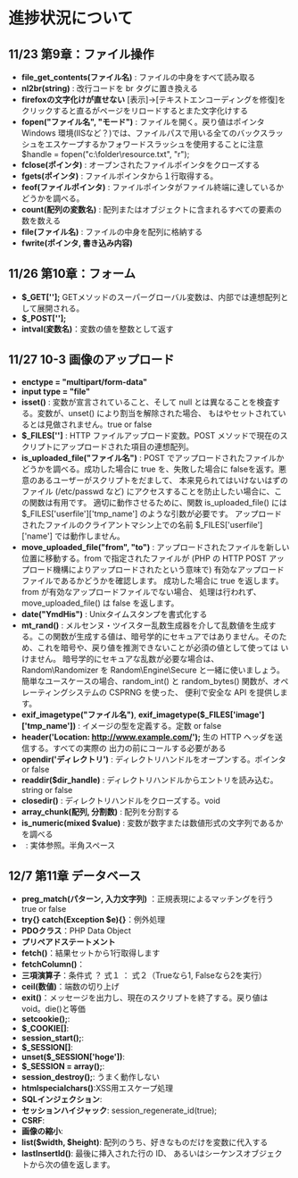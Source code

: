 # 進捗状況について
## 11/23 第9章：ファイル操作
* **file_get_contents(ファイル名)** : ファイルの中身をすべて読み取る
* **nl2br(string)** : 改行コードを br タグに置き換える 
* **firefoxの文字化けが直せない** [表示]→[テキストエンコーディングを修復]をクリックすると直るがページをリロードするとまた文字化けする
* **fopen("ファイル名", "モード")** : ファイルを開く。戻り値はポインタ  
    Windows 環境(IISなど？)では、ファイルパスで用いる全てのバックスラッシュをエスケープするかフォワードスラッシュを使用することに注意
    $handle = fopen("c:\\folder\\resource.txt", "r");
* **fclose(ポインタ)** : オープンされたファイルポインタをクローズする
* **fgets(ポインタ)** : ファイルポインタから１行取得する。
* **feof(ファイルポインタ)** : ファイルポインタがファイル終端に達しているかどうかを調べる。
* **count(配列の変数名)** :  配列またはオブジェクトに含まれるすべての要素の数を数える
* **file(ファイル名)** : ファイルの中身を配列に格納する
* **fwrite(ポインタ, 書き込み内容)**

## 11/26 第10章：フォーム
* **$_GET[''];**
GETメソッドのスーパーグローバル変数は、内部では連想配列として展開される。
* **$_POST[''];**
* **intval(変数名)**：変数の値を整数として返す

## 11/27 10-3 画像のアップロード
* **enctype = "multipart/form-data"**
* **input type = "file"**
* **isset()** : 変数が宣言されていること、そして null とは異なることを検査する。変数が、unset() により割当を解除された場合、 もはやセットされているとは見做されません。true or false
* **$_FILES['']** : HTTP ファイルアップロード変数。POST メソッドで現在のスクリプトにアップロードされた項目の連想配列。
* **is_uploaded_file("ファイル名")** : POST でアップロードされたファイルかどうかを調べる。成功した場合に true を、失敗した場合に falseを返す。悪意のあるユーザーがスクリプトをだまして、 本来見られてはいけないはずのファイル (/etc/passwd など) にアクセスすることを防止したい場合に、この関数は有用です。
適切に動作させるために、関数 is_uploaded_file() には $_FILES['userfile']['tmp_name'] のような引数が必要です。 アップロードされたファイルのクライアントマシン上での名前 $_FILES['userfile']['name'] では動作しません。
* **move_uploaded_file("from", "to")** : アップロードされたファイルを新しい位置に移動する。from で指定されたファイルが (PHP の HTTP POST アップロード機構によりアップロードされたという意味で) 有効なアップロードファイルであるかどうかを確認します。 成功した場合に true を返します。from が有効なアップロードファイルでない場合、 処理は行われず、move_uploaded_file() は false を返します。
* **date("YmdHis")** : Unixタイムスタンプを書式化する
* **mt_rand()** : メルセンヌ・ツイスター乱数生成器を介して乱数値を生成する。この関数が生成する値は、暗号学的にセキュアではありません。そのため、これを暗号や、戻り値を推測できないことが必須の値として使っては いけません。
暗号学的にセキュアな乱数が必要な場合は、Random\Randomizer を Random\Engine\Secure と一緒に使いましょう。簡単なユースケースの場合、random_int() と random_bytes() 関数が、オペレーティングシステムの CSPRNG を使った、 便利で安全な API を提供します。
* **exif_imagetype("ファイル名")**, **exif_imagetype($_FILES['image']['tmp_name'])** : イメージの型を定義する。定数 or false
* **header('Location: http://www.example.com/');** 生の HTTP ヘッダを送信する。すべての実際の 出力の前にコールする必要がある
* **opendir('ディレクトリ')** : ディレクトリハンドルをオープンする。ポインタ or false
* **readdir($dir_handle)** : ディレクトリハンドルからエントリを読み込む。string or false
* **closedir()** : ディレクトリハンドルをクローズする。void
* **array_chunk(配列, 分割数)** : 配列を分割する
* **is_numeric(mixed $value)** : 変数が数字または数値形式の文字列であるかを調べる
* **&nbsp;** : 実体参照。半角スペース

## 12/7 第11章 データベース
* **preg_match(パターン, 入力文字列)** ：正規表現によるマッチングを行う true or false
* **try{} catch(Exception $e){}**：例外処理
* **PDOクラス**：PHP Data Object
* **プリペアドステートメント**
* **fetch()**：結果セットから1行取得します
* **fetchColumn()**：
* **三項演算子**：条件式 ？ 式１ ： 式２（Trueなら1, Falseなら2を実行）
* **ceil(数値)**：端数の切り上げ
* **exit()**：メッセージを出力し、現在のスクリプトを終了する。戻り値はvoid。die()と等価
* **setcookie();**:
* **$_COOKIE[]**: 
* **session_start();**: 
* **$_SESSION[]**: 
* **unset($_SESSION['hoge'])**:
* **$_SESSION = array();**:
* **session_destroy();**: うまく動作しない
* **htmlspecialchars()**:XSS用エスケープ処理
* **SQLインジェクション**:
* **セッションハイジャック**: session_regenerate_id(true);
* **CSRF**:
* **画像の縮小**:
* **list($width, $height)**: 配列のうち、好きなものだけを変数に代入する
* **lastInsertId()**: 最後に挿入された行の ID、 あるいはシーケンスオブジェクトから次の値を返します。